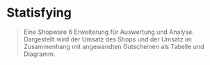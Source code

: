 # Statisfying

> Eine Shopware 6 Erweiterung für Auswertung und Analyse. Dargestellt wird der Umsatz des Shops und der Umsatz im Zusammenhang mit angewandten Gutscheinen als Tabelle und Diagramm.

